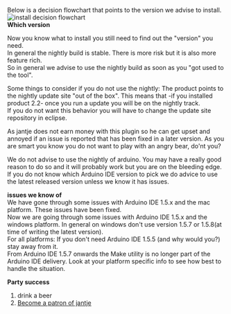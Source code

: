 Below is a decision flowchart that points to the version we advise to install.  
![install decision flowchart](http://iloapp.baeyens.it/data/_gallery/public/6/141807036436312300_resized.png)  
**Which version**

Now you know what to install you still need to find out the "version" you need.  
In general the nightly build is stable. There is more risk but it is also more feature rich.   
So in general we advise to use the nightly build as soon as you "got used to the tool".  

Some things to consider if you do not use the nightly:
The product points to the nightly update site "out of the box". This means that -if you installed product 2.2- once you run a update you will be on the nightly track.   
If you do not want this behavior you will have to change the update site repository in eclipse. 

As jantje does not earn money with this plugin so he can get upset and annoyed if an issue is reported that has been fixed in a later version. As you are smart you know you do not want to play with an angry bear, do'nt you?

We do not advise to use the nightly of arduino. You may have a really good reason to do so and it will probably work but you are on the bleeding edge. If you do not know which Arduino IDE version to pick we do advice to use the latest released version unless we know it has issues. 

**issues we know of**  
We have gone through some issues with Arduino IDE 1.5.x and the mac platform. These issues have been fixed.  
Now we are going through some issues with Arduino IDE 1.5.x and the windows platform. In general on windows don't use version 1.5.7 or 1.5.8(at time of writing the latest version).  
For all platforms: If you don't need Arduino IDE 1.5.5 (and why would you?) stay away from it.  
From Arduino IDE 1.5.7 onwards the Make utility is no longer part of the Arduino IDE delivery. Look at your platform specific info to see how best to handle the situation.
 
 
  
 **Party success**
 
 1. drink a beer
 2. [Become a patron of jantje](http://eclipse.baeyens.it/donate.html "thanks")